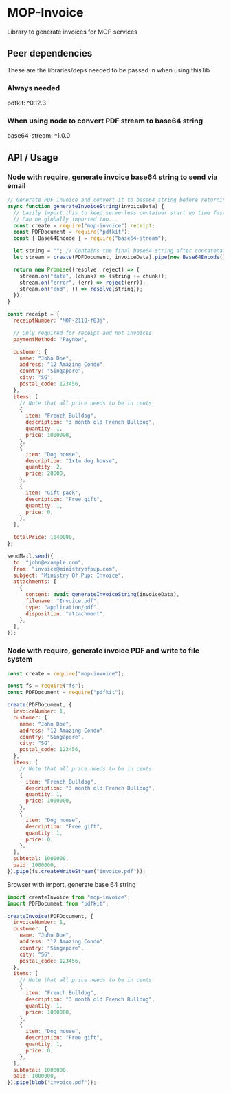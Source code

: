 # MOP-Invoice
Library to generate invoices for MOP services


## Peer dependencies
These are the libraries/deps needed to be passed in when using this lib

### Always needed
pdfkit: ^0.12.3

### When using node to convert PDF stream to base64 string
base64-stream: ^1.0.0


## API / Usage
### Node with require, generate invoice base64 string to send via email
```javascript
// Generate PDF invoice and convert it to base64 string before returning
async function generateInvoiceString(invoiceData) {
  // Lazily import this to keep serverless container start up time fast as this is not always used
  // Can be globally imported too...
  const create = require("mop-invoice").receipt;
  const PDFDocument = require("pdfkit");
  const { Base64Encode } = require("base64-stream");

  let string = ""; // Contains the final base64 string after concatenation
  let stream = create(PDFDocument, invoiceData).pipe(new Base64Encode());

  return new Promise((resolve, reject) => {
    stream.on("data", (chunk) => (string += chunk));
    stream.on("error", (err) => reject(err));
    stream.on("end", () => resolve(string));
  });
}

const receipt = {
  receiptNumber: "MOP-2110-f83j",

  // Only required for receipt and not invoices
  paymentMethod: "Paynow",

  customer: {
    name: "John Doe",
    address: "12 Amazing Condo",
    country: "Singapore",
    city: "SG",
    postal_code: 123456,
  },
  items: [
    // Note that all price needs to be in cents
    {
      item: "French Bulldog",
      description: "3 month old French Bulldog",
      quantity: 1,
      price: 1000090,
    },
    {
      item: "Dog house",
      description: "1x1m dog house",
      quantity: 2,
      price: 20000,
    },
    {
      item: "Gift pack",
      description: "Free gift",
      quantity: 1,
      price: 0,
    },
  ],

  totalPrice: 1040090,
};

sendMail.send({
  to: "john@example.com",
  from: "invoice@ministryofpup.com",
  subject: "Ministry Of Pup: Invoice",
  attachments: [
    {
      content: await generateInvoiceString(invoiceData),
      filename: "Invoice.pdf",
      type: "application/pdf",
      disposition: "attachment",
    },
  ],
});
```


### Node with require, generate invoice PDF and write to file system
```javascript
const create = require("mop-invoice");

const fs = require("fs");
const PDFDocument = require("pdfkit");

create(PDFDocument, {
  invoiceNumber: 1,
  customer: {
    name: "John Doe",
    address: "12 Amazing Condo",
    country: "Singapore",
    city: "SG",
    postal_code: 123456,
  },
  items: [
    // Note that all price needs to be in cents
    {
      item: "French Bulldog",
      description: "3 month old French Bulldog",
      quantity: 1,
      price: 1000000,
    },
    {
      item: "Dog house",
      description: "Free gift",
      quantity: 1,
      price: 0,
    },
  ],
  subtotal: 1000000,
  paid: 1000000,
}).pipe(fs.createWriteStream("invoice.pdf"));
```


<!-- @todo -->
Browser with import, generate base 64 string
```javascript
import createInvoice from "mop-invoice";
import PDFDocument from "pdfkit";

createInvoice(PDFDocument, {
  invoiceNumber: 1,
  customer: {
    name: "John Doe",
    address: "12 Amazing Condo",
    country: "Singapore",
    city: "SG",
    postal_code: 123456,
  },
  items: [
    // Note that all price needs to be in cents
    {
      item: "French Bulldog",
      description: "3 month old French Bulldog",
      quantity: 1,
      price: 1000000,
    },
    {
      item: "Dog house",
      description: "Free gift",
      quantity: 1,
      price: 0,
    },
  ],
  subtotal: 1000000,
  paid: 1000000,
}).pipe(blob("invoice.pdf"));
```